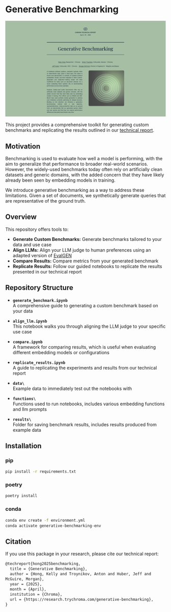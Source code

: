 # Generative Benchmarking

![tech report card](img/card.png)

This project provides a comprehensive toolkit for generating custom benchmarks and replicating the results outlined in our [technical report](https://research.trychroma.com/generative-benchmarking).

## Motivation

Benchmarking is used to evaluate how well a model is performing, with the aim to generalize that performance to broader real-world scenarios. However, the widely-used benchmarks today often rely on artificially clean datasets and generic domains, with the added concern that they have likely already been seen by embedding models in training.

We introduce generative benchmarking as a way to address these limitations. Given a set of documents, we synthetically generate queries that are representative of the ground truth.


## Overview
This repository offers tools to:
- **Generate Custom Benchmarks:** Generate benchmarks tailored to your data and use case
- **Align LLMs:** Align your LLM judge to human preferences using an adapted version of [EvalGEN](https://arxiv.org/pdf/2404.12272)
- **Compare Results:** Compare metrics from your generated benchmark
- **Replicate Results:** Follow our guided notebooks to replicate the results presented in our technical report

## Repository Structure

- **`generate_benchmark.ipynb`**  
  A comprehensive guide to generating a custom benchmark based on your data

- **`align_llm.ipynb`**  
  This notebook walks you through aligning the LLM judge to your specific use case

- **`compare.ipynb`**  
  A framework for comparing results, which is useful when evaluating different embedding models or configurations

- **`replicate_results.ipynb`**  
  A guide to replicating the experiments and results from our technical report

- **`data\`**  
  Example data to immediately test out the notebooks with

- **`functions\`**  
  Functions used to run notebooks, includes various embedding functions and llm prompts

- **`results\`**  
  Folder for saving benchmark results, includes results produced from example data


## Installation

### pip

```bash
pip install -r requirements.txt
```

### poetry
```bash
poetry install
```

### conda
```bash
conda env create -f environment.yml
conda activate generative-benchmarking-env
```

## Citation

If you use this package in your research, please cite our technical report:

```
@techreport{hong2025benchmarking,
  title = {Generative Benchmarking},
  author = {Hong, Kelly and Troynikov, Anton and Huber, Jeff and McGuire, Morgan},
  year = {2025},
  month = {April},
  institution = {Chroma},
  url = {https://research.trychroma.com/generative-benchmarking},
}
```